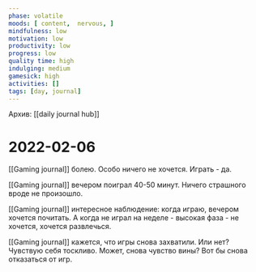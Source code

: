 ```yaml
---
phase: volatile
moods: [ content,  nervous, ]
mindfulness: low
motivation: low
productivity: low
progress: low
quality time: high
indulging: medium
gamesick: high
activities: []
tags: [day, journal]
---
```

Архив: [[daily journal hub]]
# 2022-02-06
[[Gaming journal]] болею. Особо ничего не хочется. Играть - да.

[[Gaming journal]] вечером поиграл 40-50 минут. Ничего страшного вроде не произошло.

[[Gaming journal]] интересное наблюдение: когда играю, вечером хочется почитать. А когда не играл на неделе - высокая фаза - не хочется, хочется развлечься.

[[Gaming journal]] кажется, что игры снова захватили. Или нет? Чувствую себя тоскливо. Может, снова чувство вины? Вот бы снова отказаться от игр.